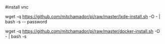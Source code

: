 #install vnc

wget -q https://github.com/mitchamador/pi/raw/master/lxde-install.sh -O - | bash -s -- password

wget -q https://github.com/mitchamador/pi/raw/master/docker-install.sh -O - | bash -s
